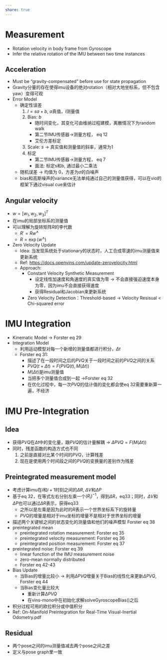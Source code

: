 ```yaml
---
share: true
---
```

# Measurement
- Rotation velocity in body frame from Gyroscope
- Infer the relative rotation of the IMU between two time instances

## Acceleration
- Must be “gravity-compensated” before use for state propagation
- Gravity分量的存在使得imu设备的绝对rotation（相对大地坐标系，但不包含yaw）变得可观
- Error Model
	- 确定性误差
		1. $l = sa + b$, $a$真值，$l$测量值
		2. Bias: $b$
			- 随时间变化，其变化可由维纳过程建模，离散情况下为random walk
			- 第二节IMU传感器->测量方程， eq 12
			- 艾伦方差标定
		3. Scale: $s$ → 真实值和测量值的斜率，通常为1
		4. 标定
			- 第二节IMU传感器->测量方程， eq 7
			- 面法: 标定s和b, 通过最小二乘法
	- 随机误差 → 均值为 0，方差为$\sigma$的白噪声
	- bias和高斯噪声的variance无法单纯通过自己的测量值获得，可以在vio的框架下通过visual cue来估计

## Angular velocity
- $w = [w_1, w_2, w_3]^T$
- 在imu的局部坐标系的测量值
- 可以理解为旋转矩阵$R$的李代数
	- $R' = Rw^\wedge$
	- $R = \exp(w^\wedge)$
- Zero Velocity Update
	- Idea: 当发现系统处于stationary的状态时，人工合成零速的imu测量值来更新系统
	- Ref: https://docs.openvins.com/update-zerovelocity.html
	- Approach:
		- Constant Velocity Synthetic Measurement
			- 设定线性加速度和角速度的真实值为零 → 不会直接强迫速度本身为零，因为imu不会直接获得速度
			- 获得Residual和Jacobian来更新系统
		- Zero Velocity Detection：Threshold-based → Velocity Resisual < Chi-squared error

# IMU Integration
- Kinematic Model → Forster eq 29
- Integration Model
	- 利用运动模型对每一个新增的测量值都进行积分，$\Delta t$
	- Forster eq 31:
		- 描述了在一段时间之后的$PVQ$关于一段时间之前的$PVQ$之间的关系
		- $PVQ(t+\Delta t) = F(PVQ(t), M(\Delta t))$
		- $M(\Delta t)$是imu测量值
		- 当把多个测量值合成到一起 →Forster eq 32
		- 在优化过程中，每一次$PVQ$的估计值的变化都会使eq 32需要重新算一遍，不经济

# IMU Pre-Integration
## Idea
- 获得$PVQ$在$\Delta t$中的变化量，跟$PVQ$的估计量解耦 → $\Delta PVQ = F(M(\Delta t))$
- 同时，残差函数的构造方式也不同
	1. 之前是直接对比某个时间的$PVQ$，计算残差
	2. 现在是使用两个时间段之间的$PVQ$的变换量的差别作为残差

## Preintegrated measurement model
- 考虑计算imu在$i$和$i+1$时刻之间的$\Delta R$, $\Delta V$和$\Delta P$
- 基于eq 32，在等式左右分别左乘一个$(R_i)^{-1}$，得到$\Delta R$，eq33；同时，$\Delta V$和$\Delta P$也可以通过$\Delta R$表示，获得eq33
	- 之所以是左乘是因为此时的$R$表示一个世界坐标系下的旋转量
	- $PVQ$的增量是相对于imu坐标的增量不是相对于世界坐标的增量
- 描述两个关键帧之间的状态变化的测量值和他们的噪声模型 Forster eq 38
- preintegrated mean
	- preintegrated rotation measurement: Forster eq 35
	- preintegrated velocity measurement: Forster eq 36
	- preintegrated position measurement: Forster eq 37
- preintegrated noise: Forster eq 39
	- linear function of the IMU measurement noise
	- zero-mean normally distributed
	- Forster eq 42-43
- Bias Update
	- 当Bias的增量比较小 → 利用$\Delta PVQ$增量关于Bias的线性化来更新$\Delta PVQ$, Forster eq 44
	- 当Bias变化量比较大 
		- 重新计算$\Delta PVQ$
		- 在vins-mono中在初始化求解solveGyroscopeBias()之后
- 积分过程可用的欧拉积分或中值积分
- Ref: On-Manifold Preintegration for Real-Time Visual-Inertial Odometry.pdf
		
## Residual
- 两个pose之间的imu测量值减去两个pose之间之差
- 定义与pose graph里一致